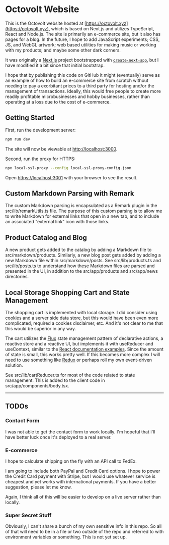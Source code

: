 # Octovolt Website

This is the Octovolt website hosted at [https://octovolt.xyz](https://octovolt.xyz), which is based on Next.js and utilizes TypeScript, React and Node.js. The site is primarily an e-commerce site, but it also has pages for a blog. In the future, I hope to add JavaScript experiments; CSS, JS, and WebGL artwork; web based utilities for making music or working with my products; and maybe some other dark corners.  

It was originally a [Next.js](https://nextjs.org/) project bootstrapped with [`create-next-app`](https://github.com/vercel/next.js/tree/canary/packages/create-next-app), but I have modified it a bit since that initial bootstrap.

I hope that by publishing this code on GitHub it might (eventually) serve as an example of how to build an e-commerce site from scratch without needing to pay a exorbitant prices to a third party for hosting and/or the management of transactions. Ideally, this would free people to create more readily profitable microbusinesses and hobby businesses, rather than operating at a loss due to the cost of e-commerce.

## Getting Started

First, run the development server:

```bash
npm run dev
```

The site will now be viewable at [http://localhost:3000](http://localhost:3000). 

Second, run the proxy for HTTPS:

```bash
npx local-ssl-proxy --config local-ssl-proxy-config.json
```

Open [https://localhost:3001](https://localhost:3001) with your browser to see the result.

## Custom Markdown Parsing with Remark

The custom Markdown parsing is encapsulated as a Remark plugin in the src/lib/remarkUtils.ts file. The purpose of this custom parsing is to allow me to write Markdown for external links that open in a new tab, and to include an associated "external link" icon with those links.

## Product Catalog and Blog

A new product gets added to the catalog by adding a Markdown file to src/markdown/products. Similarly, a new blog post gets added by adding a new Markdown file within src/markdown/posts. See src/lib/products.ts and src/lib/posts.ts to understand how these Markdown files are parsed and presented in the UI, in addition to the src/app/products and src/app/news directories.

## Local Storage Shopping Cart and State Management

The shopping cart is implemented with local storage. I did consider using cookies and a server side data store, but this would have been even more complicated, required a cookies disclaimer, etc. And it's not clear to me that this would be superior in any way.

The cart utilizes the [Flux](https://legacy.reactjs.org/blog/2014/05/06/flux.html) state management pattern of declarative actions, a reactive store and a reactive UI, but implements it with useReducer and useContext, similar to the [React documentation examples](https://react.dev/learn/scaling-up-with-reducer-and-context). Since the amount of state is small, this works pretty well. If this becomes more complex I will need to use something like [Redux](https://redux.js.org/) or perhaps roll my own event-driven solution.

See src/lib/cartReducer.ts for most of the code related to state management. This is added to the client code in src/app/components/body.tsx.

---------

## TODOs

### Contact Form

I was not able to get the contact form to work locally. I'm hopeful that I'll have better luck once it's deployed to a real server.

### E-commerce

I hope to calculate shipping on the fly with an API call to FedEx.

I am going to include both PayPal and Credit Card options. I hope to power the Credit Card payment with Stripe, but I would use whatever service is cheapest and yet works with international payments. If you have a better suggestion, please let me know. 

Again, I think all of this will be easier to develop on a live server rather than locally.

### Super Secret Stuff

Obviously, I can't share a bunch of my own sensitive info in this repo. So all of that will need to be in a file or two outside of the repo and referred to with environment variables or something. This is not yet set up. 
